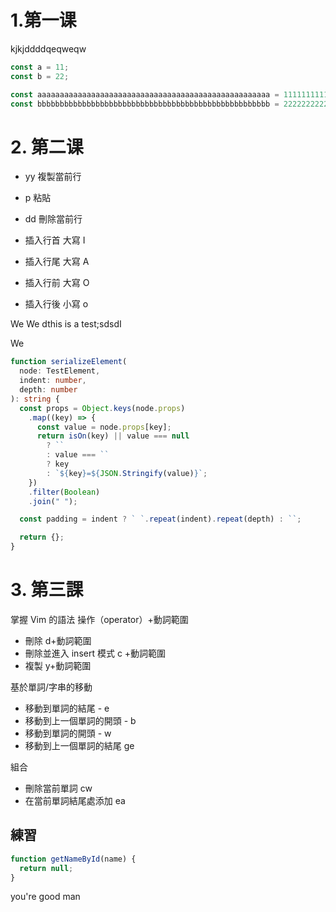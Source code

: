 # 1.第一课

kjkjddddqeqweqw

```js
const a = 11;
const b = 22;

const aaaaaaaaaaaaaaaaaaaaaaaaaaaaaaaaaaaaaaaaaaaaaaaaaaaa = 1111111111111111111111111111111111111111111111111111;
const bbbbbbbbbbbbbbbbbbbbbbbbbbbbbbbbbbbbbbbbbbbbbbbbbbbb = 2222222222222222222222222222222222222222222222222222;
```

# 2. 第二课

- yy 複製當前行
- p 粘貼
- dd 刪除當前行

- 插入行首 大寫 I
- 插入行尾 大寫 A
- 插入行前 大寫 O
- 插入行後 小寫 o

We
We
dthis is a test;sdsdI

We

```ts
function serializeElement(
  node: TestElement,
  indent: number,
  depth: number
): string {
  const props = Object.keys(node.props)
    .map((key) => {
      const value = node.props[key];
      return isOn(key) || value === null
        ? ``
        : value === ``
        ? key
        : `${key}=${JSON.Stringify(value)}`;
    })
    .filter(Boolean)
    .join(" ");

  const padding = indent ? ` `.repeat(indent).repeat(depth) : ``;

  return {};
}
```

# 3. 第三課

掌握 Vim 的語法
操作（operator）+動詞範圍

- 刪除 d+動詞範圍
- 刪除並進入 insert 模式 c +動詞範圍
- 複製 y+動詞範圍

基於單詞/字串的移動

- 移動到單詞的結尾 - e
- 移動到上一個單詞的開頭 - b
- 移動到單詞的開頭 - w
- 移動到上一個單詞的結尾 ge

組合

- 刪除當前單詞 cw
- 在當前單詞結尾處添加 ea

## 練習

```js
function getNameById(name) {
  return null;
}
```

you're good man
